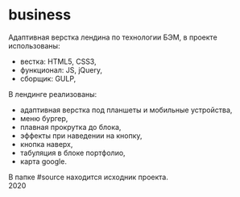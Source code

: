# business
Адаптивная верстка лендина по технологии БЭМ, в проекте использованы:
- вестка: HTML5, CSS3,
- функционал: JS, jQuery,
- сборщик: GULP,

В лендинге реализованы:
- адаптивная верстка под планшеты и мобильные устройства,
- меню бургер,
- плавная прокрутка до блока,
- эффекты при наведении на кнопку,
- кнопка наверх,
- табуляция в блоке портфолио,
- карта google.

В папке #source находится исходник проекта. <br/>
2020
